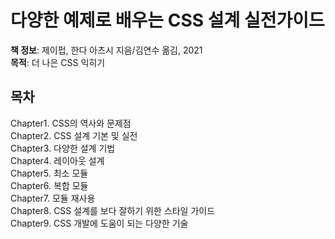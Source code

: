 # 다양한 예제로 배우는 CSS 설계 실전가이드
**책 정보**: 제이펍, 한다 아츠시 지음/김연수 옮김, 2021     
**목적**: 더 나은 CSS 익히기

## 목차
Chapter1. CSS의 역사와 문제점   
Chapter2. CSS 설계 기본 및 실전  
Chapter3. 다양한 설계 기법    
Chapter4. 레이아웃 설계   
Chapter5. 최소 모듈   
Chapter6. 복합 모듈   
Chapter7. 모듈 재사용   
Chapter8. CSS 설계를 보다 잘하기 위한 스타일 가이드   
Chapter9. CSS 개발에 도움이 되는 다양한 기술   
   
